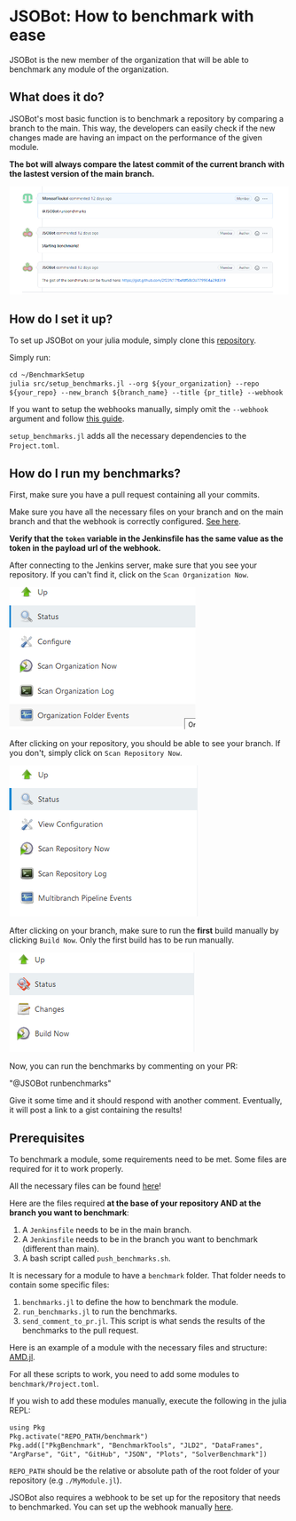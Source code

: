 # JSOBot: How to benchmark with ease

JSOBot is the new member of the organization that will be able to benchmark any module of the organization.


## What does it do?

JSOBot's most basic function is to benchmark a repository by comparing a branch to the main. This way, the developers can easily check if the new changes made are having an impact on the performance of the given module.

**The bot will always compare the latest commit of the current branch with the lastest version of the main branch.**

<p align="center">
	<img src="images/image1.png"/>

## How do I set it up?

To set up JSOBot on your julia module, simply clone this [repository](https://github.com/ProofOfConceptForJuliSmoothOptimizers/BenchmarkSetup).

Simply run: 

```
cd ~/BenchmarkSetup
julia src/setup_benchmarks.jl --org ${your_organization} --repo ${your_repo} --new_branch ${branch_name} --title {pr_title} --webhook
```


If you want to setup the webhooks manually, simply omit the `--webhook` argument and follow [this guide](webhook_setup.md).

`setup_benchmarks.jl` adds all the necessary dependencies to the `Project.toml`.

## How do I run my benchmarks?

First, make sure you have a pull request containing all your commits. 

Make sure you have all the necessary files on your branch and on the main branch and that the webhook is correctly configured. [See here](webhook_setup.md).  

**Verify that the `token` variable in the Jenkinsfile has the same value as the token in the payload url of the webhook.**

After connecting to the Jenkins server, make sure that you see your repository. If you can't find it, click on the `Scan Organization Now`.

<p>
    <img src="images/image2.png">
</p>

After clicking on your repository, you should be able to see your branch. If you don't, simply click on `Scan Repository Now`.

<p>
    <img src="images/image3.png">
</p>

After clicking on your branch, make sure to run the **first** build manually by clicking `Build Now`. Only the first build has to be run manually.

<p>
    <img src="images/image4.png">
</p>

Now, you can run the benchmarks by commenting on your PR:

"@JSOBot runbenchmarks"

Give it some time and it should respond with another comment. Eventually, it will post a link to a gist containing the results! 

## Prerequisites

To benchmark a module, some requirements need to be met. Some files are required for it to work properly.

All the necessary files can be found [here](https://github.com/ProofOfConceptForJuliSmoothOptimizers/BenchmarkSetup)!
 
Here are the files required **at the base of your repository AND at the branch you want to benchmark**:

1. A `Jenkinsfile` needs to be in the main branch.
2. A `Jenkinsfile` needs to be in the branch you want to benchmark (different than main).
3. A bash script called `push_benchmarks.sh`.

It is necessary for a module to have a `benchmark` folder. That folder needs to contain some specific files: 

1. `benchmarks.jl` to define the how to benchmark the module.
2. `run_benchmarks.jl` to run the benchmarks.
3. `send_comment_to_pr.jl`. This script is what sends the results of the benchmarks to the pull request.

Here is an example of a module with the necessary files and structure: [AMD.jl](https://github.com/JuliaSmoothOptimizers/AMD.jl).

For all these scripts to work, you need to add some modules to `benchmark/Project.toml`.

If you wish to add these modules manually, execute the following in the julia REPL:

```
using Pkg
Pkg.activate("REPO_PATH/benchmark")
Pkg.add(["PkgBenchmark", "BenchmarkTools", "JLD2", "DataFrames", "ArgParse", "Git", "GitHub", "JSON", "Plots", "SolverBenchmark"])
```
`REPO_PATH` should be the relative or absolute path of the root folder of your repository (e.g `./MyModule.jl`).

JSOBot also requires a webhook to be set up for the repository that needs to benchmarked. You can set up the webhook manually [here](webhook_setup.md).





